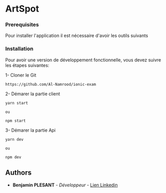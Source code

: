 # ArtSpot

### Prerequisites

Pour installer l'application il est nécessaire d'avoir les outils suivants

### Installation

Pour avoir une version de développement fonctionnelle, vous devez suivre les étapes suivantes:

1- Cloner le Git

```
https://github.com/Al-Namrood/ionic-exam
```

2- Démarer la partie client

```
yarn start

ou 

npm start
```
3- Démarer la partie Api

```
yarn dev

ou 

npm dev
```


## Authors

- **Benjamin PLESANT** - _Développeur_ - [Lien Linkedin](https://www.linkedin.com/in/benjamin-plesant-72439515b/)
